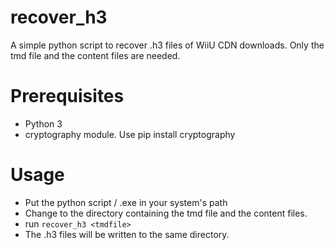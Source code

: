 # recover_h3
A simple python script to recover .h3 files of WiiU CDN downloads.
Only the tmd file and the content files are needed.

# Prerequisites
* Python 3
* cryptography module. Use pip install cryptography

# Usage
* Put the python script / .exe in your system's path
* Change to the directory containing the tmd file and the content files.
* run ```recover_h3 <tmdfile>```
* The .h3 files will be written to the same directory.
